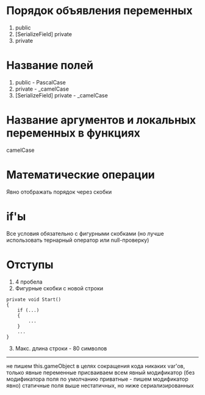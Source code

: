 # Порядок объявления переменных
1. public
2. [SerializeField] private
3. private

# Название полей
1. public - PascalCase
2. private - _camelCase
3. [SerializeField] private - _camelCase

# Название аргументов и локальных переменных в функциях
camelCase

# Математические операции
Явно отображать порядок через скобки

# if'ы
Все условия обязательно с фигурными скобками (но лучше использовать тернарный оператор или null-проверку)

# Отступы
1. 4 пробела
2. Фигурные скобки с новой строки
```
private void Start()
{
    if (...)
    {
        ...
    }
    ...
}
```
3. Макс. длина строки - 80 символов

---

не пишем this.gameObject в целях сокращения кода
никаких var'ов, только явные переменные
присваиваем всем явный модификатор (без модификатора поля по умолчанию приватные - пишем модификатор явно)
статичные поля выше нестатичных, но ниже сериализированных